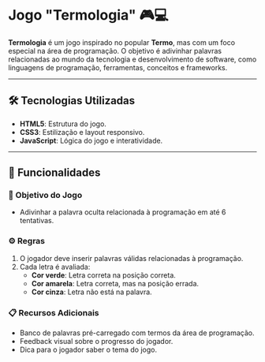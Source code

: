 # Jogo "Termologia" 🎮💻

**Termologia** é um jogo inspirado no popular **Termo**, mas com um foco especial na área de programação. O objetivo é adivinhar palavras relacionadas ao mundo da tecnologia e desenvolvimento de software, como linguagens de programação, ferramentas, conceitos e frameworks.

---

## 🛠️ Tecnologias Utilizadas

- **HTML5**: Estrutura do jogo.
- **CSS3**: Estilização e layout responsivo.
- **JavaScript**: Lógica do jogo e interatividade.

---

## 📄 Funcionalidades

### 🎯 Objetivo do Jogo
- Adivinhar a palavra oculta relacionada à programação em até 6 tentativas.

### ⚙️ Regras
1. O jogador deve inserir palavras válidas relacionadas à programação.
2. Cada letra é avaliada:
   - **Cor verde**: Letra correta na posição correta.
   - **Cor amarela**: Letra correta, mas na posição errada.
   - **Cor cinza**: Letra não está na palavra.

### 📋 Recursos Adicionais
- Banco de palavras pré-carregado com termos da área de programação.
- Feedback visual sobre o progresso do jogador.
- Dica para o jogador saber o tema do jogo.

